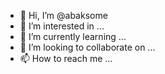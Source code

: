 - 👋 Hi, I’m @abaksome
- 👀 I’m interested in ...
- 🌱 I’m currently learning ...
- 💞️ I’m looking to collaborate on ...
- 📫 How to reach me ...

<!---
abaksome/abaksome is a ✨ special ✨ repository because its `README.md` (this file) appears on your GitHub profile.
You can click the Preview link to take a look at your changes.
--->
